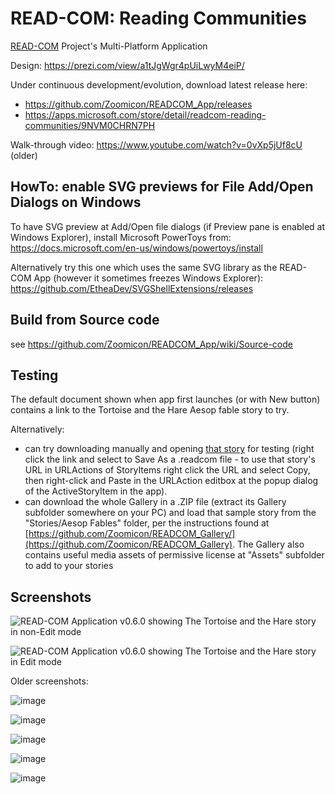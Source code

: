 # READ-COM: Reading Communities
[READ-COM](https://www.read-com-eu.uma.es/) Project's Multi-Platform Application

Design:
https://prezi.com/view/a1tJgWgr4pUiLwyM4eiP/

Under continuous development/evolution, download latest release here:
* https://github.com/Zoomicon/READCOM_App/releases
* https://apps.microsoft.com/store/detail/readcom-reading-communities/9NVM0CHRN7PH

Walk-through video:
https://www.youtube.com/watch?v=0vXp5jUf8cU (older)

## HowTo: enable SVG previews for File Add/Open Dialogs on Windows

To have SVG preview at Add/Open file dialogs (if Preview pane is enabled at Windows Explorer), install Microsoft PowerToys from: https://docs.microsoft.com/en-us/windows/powertoys/install

Alternatively try this one which uses the same SVG library as the READ-COM App (however it sometimes freezes Windows Explorer): https://github.com/EtheaDev/SVGShellExtensions/releases

## Build from Source code
see https://github.com/Zoomicon/READCOM_App/wiki/Source-code

## Testing

The default document shown when app first launches (or with New button) contains a link to the Tortoise and the Hare Aesop fable story to try.

Alternatively:
* can try downloading manually and opening [that story](https://raw.githubusercontent.com/zoomicon/READCOM_Gallery/master/Gallery/en/3-6/The%20Tortoise%20and%20the%20Hare.readcom) for testing (right click the link and select to Save As a .readcom file - to use that story's URL in URLActions of StoryItems right click the URL and select Copy, then right-click and Paste in the URLAction editbox at the popup dialog of the ActiveStoryItem in the app).
* can download the whole Gallery in a .ZIP file (extract its Gallery subfolder somewhere on your PC) and load that sample story from the "Stories/Aesop Fables" folder, per the instructions found at [https://github.com/Zoomicon/READCOM_Gallery/](https://github.com/Zoomicon/READCOM_Gallery). The Gallery also contains useful media assets of permissive license at "Assets" subfolder to add to your stories

## Screenshots

![READ-COM Application v0.6.0 showing The Tortoise and the Hare story in non-Edit mode](https://user-images.githubusercontent.com/3461504/172428202-baf8aa71-a125-48d4-9521-f211645a9446.png)

![READ-COM Application v0.6.0 showing The Tortoise and the Hare story in Edit mode](https://user-images.githubusercontent.com/3461504/172427727-8aeea65c-b8ee-4e76-a376-fc1a802f8fe8.png)

Older screenshots:

![image](https://user-images.githubusercontent.com/3461504/164836697-5d1b6d1e-e665-446b-a8f9-21fc8bfe8bce.png)

![image](https://user-images.githubusercontent.com/3461504/159692204-c61e2f77-61c6-4afe-860b-5d4e9acf840c.png)

![image](https://user-images.githubusercontent.com/3461504/153725195-3f952633-dbfa-4da1-a3d6-ca280608c6e8.png)

![image](https://user-images.githubusercontent.com/3461504/152587444-315f557f-55d9-453a-94f1-042d7b76e010.png)

![image](https://user-images.githubusercontent.com/3461504/150108636-95dbc253-33bc-46ab-b1cb-aa91d1f7a6fb.png)
